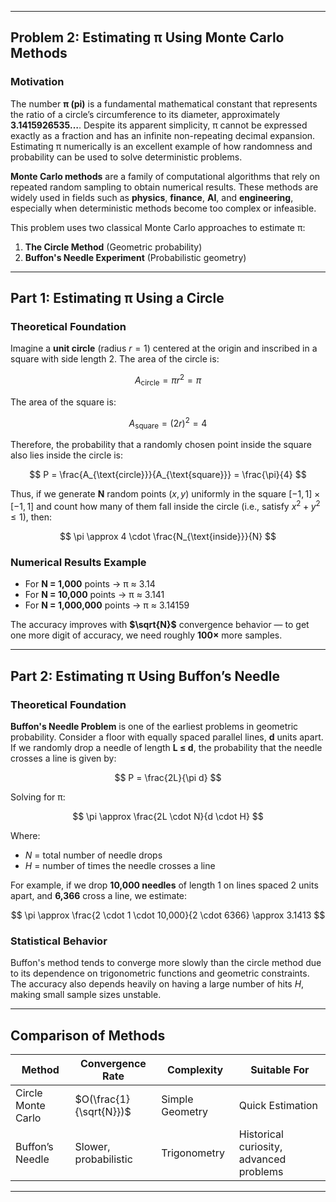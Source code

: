 
---

## **Problem 2: Estimating π Using Monte Carlo Methods**

### **Motivation**

The number **π (pi)** is a fundamental mathematical constant that represents the ratio of a circle’s circumference to its diameter, approximately **3.1415926535…**. Despite its apparent simplicity, π cannot be expressed exactly as a fraction and has an infinite non-repeating decimal expansion. Estimating π numerically is an excellent example of how randomness and probability can be used to solve deterministic problems.

**Monte Carlo methods** are a family of computational algorithms that rely on repeated random sampling to obtain numerical results. These methods are widely used in fields such as **physics**, **finance**, **AI**, and **engineering**, especially when deterministic methods become too complex or infeasible.

This problem uses two classical Monte Carlo approaches to estimate π:

1. **The Circle Method** (Geometric probability)
2. **Buffon's Needle Experiment** (Probabilistic geometry)

---

## **Part 1: Estimating π Using a Circle**

### **Theoretical Foundation**

Imagine a **unit circle** (radius $r = 1$) centered at the origin and inscribed in a square with side length 2. The area of the circle is:

$$
A_{\text{circle}} = \pi r^2 = \pi
$$

The area of the square is:

$$
A_{\text{square}} = (2r)^2 = 4
$$

Therefore, the probability that a randomly chosen point inside the square also lies inside the circle is:

$$
P = \frac{A_{\text{circle}}}{A_{\text{square}}} = \frac{\pi}{4}
$$

Thus, if we generate **N** random points $(x, y)$ uniformly in the square $[-1, 1] \times [-1, 1]$ and count how many of them fall inside the circle (i.e., satisfy $x^2 + y^2 \leq 1$), then:

$$
\pi \approx 4 \cdot \frac{N_{\text{inside}}}{N}
$$

### **Numerical Results Example**

* For **N = 1,000** points → π ≈ 3.14
* For **N = 10,000** points → π ≈ 3.141
* For **N = 1,000,000** points → π ≈ 3.14159

The accuracy improves with **$\sqrt{N}$** convergence behavior — to get one more digit of accuracy, we need roughly **100×** more samples.

---

## **Part 2: Estimating π Using Buffon’s Needle**

### **Theoretical Foundation**

**Buffon's Needle Problem** is one of the earliest problems in geometric probability. Consider a floor with equally spaced parallel lines, **d** units apart. If we randomly drop a needle of length **L ≤ d**, the probability that the needle crosses a line is given by:

$$
P = \frac{2L}{\pi d}
$$

Solving for π:

$$
\pi \approx \frac{2L \cdot N}{d \cdot H}
$$

Where:

* $N$ = total number of needle drops
* $H$ = number of times the needle crosses a line

For example, if we drop **10,000 needles** of length 1 on lines spaced 2 units apart, and **6,366** cross a line, we estimate:

$$
\pi \approx \frac{2 \cdot 1 \cdot 10,000}{2 \cdot 6366} \approx 3.1413
$$

### **Statistical Behavior**

Buffon's method tends to converge more slowly than the circle method due to its dependence on trigonometric functions and geometric constraints. The accuracy also depends heavily on having a large number of hits $H$, making small sample sizes unstable.

---

## **Comparison of Methods**

| Method             | Convergence Rate        | Complexity      | Suitable For                            |
| ------------------ | ----------------------- | --------------- | --------------------------------------- |
| Circle Monte Carlo | $O(\frac{1}{\sqrt{N}})$ | Simple Geometry | Quick Estimation                        |
| Buffon’s Needle    | Slower, probabilistic   | Trigonometry    | Historical curiosity, advanced problems |

---

